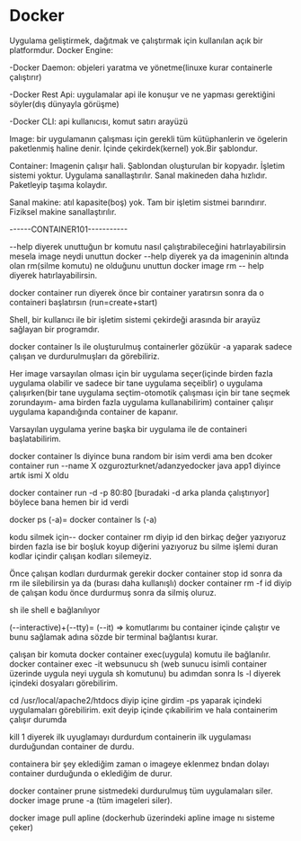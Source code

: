 # Docker
Uygulama geliştirmek, dağıtmak ve çalıştırmak için kullanılan açık bir platformdur.
Docker Engine: 

-Docker Daemon: objeleri yaratma ve yönetme(linuxe kurar containerle çalıştırır)

-Docker Rest Api: uygulamalar api ile konuşur ve ne yapması gerektiğini söyler(dış dünyayla görüşme)

-Docker CLI: api kullanıcısı, komut satırı arayüzü 

Image: bir uygulamanın çalışması için gerekli tüm kütüphanlerin ve ögelerin paketlenmiş haline denir. İçinde çekirdek(kernel) yok.Bir şablondur.

Container: Imagenin çalışır hali. Şablondan oluşturulan bir kopyadır. İşletim sistemi yoktur. Uygulama sanallaştırılır. Sanal makineden daha hızlıdır. Paketleyip taşıma kolaydır.

Sanal makine: atıl kapasite(boş) yok. Tam bir işletim sistmei barındırır. Fiziksel makine sanallaştırılır.

------CONTAINER101-----------

--help diyerek unuttuğun br komutu nasıl çalıştırabileceğini hatırlayabilirsin
mesela image neydi unuttun docker --help diyerek ya da imageninin altında olan rm(silme komutu) ne olduğunu unuttun docker image  rm -- help diyerek hatırlayabilirsin.

docker container run diyerek önce bir container yaratırsın sonra da o containeri başlatırsın (run=create+start)

Shell, bir kullanıcı ile bir işletim sistemi çekirdeği arasında bir arayüz sağlayan bir programdır.

docker container ls ile oluşturulmuş containerler gözükür -a yaparak sadece çalışan ve durdurulmuşları da görebiliriz.

Her image varsayılan olması için bir uygulama seçer(içinde birden fazla uygulama olabilir ve sadece bir tane uygulama seçeiblir) o uygulama çalışırken(bir tane uygulama seçtim-otomotik çalışması için bir tane seçmek zorundayım- ama birden fazla uygulama kullanabilirim) container çalışır uygulama kapandığında container de kapanır.

Varsayılan uygulama yerine başka bir uygulama ile de containeri başlatabilirim.

docker container ls diyince buna random bir isim verdi ama ben dcoker container run --name X ozgurozturknet/adanzyedocker java app1 diyince artık ismi X oldu

docker container run -d -p 80:80  [buradaki -d arka planda çalıştırıyor] böylece bana hemen bir id verdi

docker ps (-a)= docker container ls (-a)

kodu silmek için-- docker container rm diyip id den birkaç değer yazıyoruz birden fazla ise bir boşluk koyup diğerini yazıyoruz bu silme işlemi duran kodlar içindir çalışan kodları silemeyiz.

Önce çalışan kodları durdurmak gerekir docker container stop id sonra da rm ile silebilirsin ya da (burası daha kullanışlı) docker container rm -f id diyip de çalışan kodu önce durdurmuş sonra da silmiş oluruz.

sh ile shell e bağlanılıyor

(--interactive)+(--tty)= (--it) => komutlarımı bu container içinde çalıştır ve bunu sağlamak adına sözde bir terminal bağlantısı kurar.

çalışan bir komuta docker container exec(uygula) komutu ile bağlanılır.
docker container exec -it websunucu sh (web sunucu isimli container üzerinde uygula neyi uygula sh komutunu)
bu adımdan sonra ls -l diyerek içindeki dosyaları görebilirim. 

cd /usr/local/apache2/htdocs diyip içine girdim -ps yaparak içindeki uygulamaları görebilirim. exit deyip içinde çıkabilirim ve hala containerim çalışır durumda

kill 1 diyerek ilk uyuglamayı durdurdum containerin ilk uygulaması durduğundan container de durdu.

containera bir şey eklediğim zaman o imageye eklenmez bndan dolayı container durduğunda o eklediğim de durur.

docker container prune sistmedeki durdurulmuş tüm uygulamaları siler.
docker image prune -a (tüm imageleri siler).

docker image pull apline (dockerhub üzerindeki apline image nı sisteme çeker)
